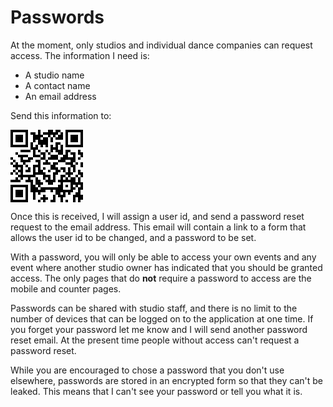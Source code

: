 # Passwords

At the moment, only studios and individual dance companies can request access.  The information I need is:

  * A studio name
  * A contact name
  * An email address

  Send this information to:

  <div class="mx-8">
  <svg xmlns="http://www.w3.org/2000/svg" width="116" height="116" viewBox="0 0 116 116">
    <rect width="116" height="116" fill="#fff"/>
    <path d="M0 0h7v7h-7zM11 0h1v2h1v-1h2v-1h2v1h1v-1h2v1h-1v1h-1v1h-1v-1h-1v1h-1v-1h-2v1h-1v1h1v-1h2v4h-1v-1h-1v1h-1v-1h-1v-2h-1v1h-1v-3h-1v-1h2v1h1zM22 0h7v7h-7zM1 1v5h5v-5zM20 1h1v3h-3v-1h1v-1h1zM23 1v5h5v-5zM2 2h3v3h-3zM24 2h3v3h-3zM16 3h1v2h-1zM8 5h1v2h1v-1h1v2h-1v2h2v-1h-1v-1h1v1h2v-1h1v1h-1v3h-2v-1h-3v-3h-1zM18 5h2v1h-1v2h1v-2h1v4h-2v-1h-1v-1h-1v1h-1v-3h1v1h1zM4 8h4v1h-4zM22 8h2v1h-1v2h2v-1h-1v-1h2v4h-1v1h1v-1h1v1h-1v3h-1v-2h-1v-1h-2v-1h-3v-1h-4v-1h1v-1h-1v-1h1v1h3v2h1v-1h1v-1h1zM27 8h1v1h1v2h-1v-1h-1zM2 9h1v1h-1zM3 10h4v1h-2v1h2v-1h2v1h-1v1h-2v1h-1v-1h-1v-2h-1zM12 10v1h1v-1zM0 11h1v1h-1zM27 11h1v1h-1zM1 12h1v1h-1zM10 12h2v4h1v-1h1v1h-1v1h1v1h2v2h1v-3h1v-1h-2v-2h-3v-1h1v-1h1v1h1v1h1v-1h2v1h-1v1h1v1h1v-1h2v2h-1v-1h-1v1h-1v1h-1v3h-1v1h-2v-1h-1v-1h-1v-2h-3v1h-2v1h1v2h1v-3h1v1h1v1h1v1h-1v1h-1v-1h-1v1h1v1h1v-1h7v-1h1v-1h-1v-1h1v-2h2v-1h1v-2h1v2h1v1h-1v1h-1v-1h-1v1h-1v1h1v-1h1v1h1v-1h2v-1h1v-2h1v1h1v2h-1v-1h-1v1h-1v2h1v-2h1v2h1v3h-1v2h1v2h-1v1h-1v-2h-1v2h-1v-3h1v-1h1v-2h-1v-1h-1v1h1v1h-1v1h-1v1h-1v-1h-1v2h-1v2h-1v-2h-1v-1h-1v-2h-1v1h-1v-1h-2v1h-2v1h-1v-1h-1v3h-1v-3h-1v-4h-2v-1h1v-1h-2v1h-1v-1h-1v-1h-1v-1h-1v-1h1v-1h-1v-1h-1v-1h1v1h1v-1h1v1h2v4h4v-4h2v-1h-1zM22 12v1h2v-1zM28 13h1v2h-1zM6 14h1v1h-1zM3 15v1h-1v1h1v-1h1v-1zM7 15h1v2h-2v-1h1zM10 15v2h1v-2zM15 16h1v1h-1zM0 17h1v1h-1zM3 17v1h1v-1zM2 19h1v1h1v1h-4v-1h2zM14 19v1h1v-1zM21 21v3h3v-3zM0 22h7v7h-7zM22 22h1v1h-1zM27 22v1h1v-1zM1 23v5h5v-5zM2 24h3v3h-3zM20 25v1h1v-1zM13 26h1v1h1v1h-1v1h-1v-1h-1v-1h1zM17 26h1v3h-2v-1h1zM11 28h1v1h-1zM22 28h1v1h-1z" fill="#000" transform="translate(0,0) scale(4)"/>
    <title>QR Code for rubys@intertwingly.net</title>
  </svg>
  </div>

Once this is received, I will assign a
user id, and send a password reset request to the email address.  This email will
contain a link to a form that allows the user id to be changed, and a password to be
set.

With a password, you will only be able to access your own events and any event where another studio owner has indicated that you should be granted access.  The only pages that do **not** require a password to
access are the mobile and counter pages.

Passwords can be shared with studio staff, and there is no limit to the number of devices
that can be logged on to the application at one time.  If you forget your password let
me know and I will send another password reset email.  At the present time people without
access can't request a password reset.

While you are encouraged to chose a password that you don't use elsewhere,
passwords are stored in an encrypted form so that they can't be leaked.  This means
that I can't see your password or tell you what it is.